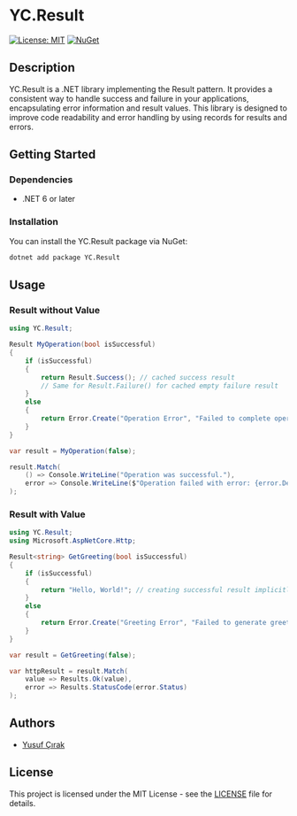 <!-- @format -->

# YC.Result

[![License: MIT](https://img.shields.io/badge/License-MIT-yellow.svg)](https://opensource.org/licenses/MIT)
[![NuGet](https://img.shields.io/nuget/v/YC.Result)](https://www.nuget.org/packages/YC.Monad/)

## Description

YC.Result is a .NET library implementing the Result pattern. It provides a consistent way to handle success and failure in your applications, encapsulating error information and result values. This library is designed to improve code readability and error handling by using records for results and errors.

## Getting Started

### Dependencies

- .NET 6 or later

### Installation

You can install the YC.Result package via NuGet:

```bash
dotnet add package YC.Result
```

## Usage

### Result without Value

```csharp
using YC.Result;

Result MyOperation(bool isSuccessful)
{
    if (isSuccessful)
    {
        return Result.Success(); // cached success result
        // Same for Result.Failure() for cached empty failure result
    }
    else
    {
        return Error.Create("Operation Error", "Failed to complete operation.", 500);
    }
}

var result = MyOperation(false);

result.Match(
    () => Console.WriteLine("Operation was successful."),
    error => Console.WriteLine($"Operation failed with error: {error.Detail}")
);
```

### Result with Value

```csharp
using YC.Result;
using Microsoft.AspNetCore.Http;

Result<string> GetGreeting(bool isSuccessful)
{
    if (isSuccessful)
    {
        return "Hello, World!"; // creating successful result implicitly
    }
    else
    {
        return Error.Create("Greeting Error", "Failed to generate greeting.", 500); // creating failure result implicitly
    }
}

var result = GetGreeting(false);

var httpResult = result.Match(
    value => Results.Ok(value),
    error => Results.StatusCode(error.Status)
);
```

## Authors

- [Yusuf Çırak](https://yusufcirak.net)

## License

This project is licensed under the MIT License - see the [LICENSE](docs/LICENSE.txt) file for details.
